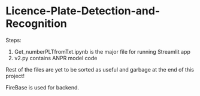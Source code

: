 # Licence-Plate-Detection-and-Recognition
Steps: 
1. Get_numberPLTfromTxt.ipynb  is the major file for running Streamlit app
2. v2.py contains ANPR model code

Rest of the files are yet to be sorted as useful and garbage at the end of this project! 

FireBase is used for backend.
